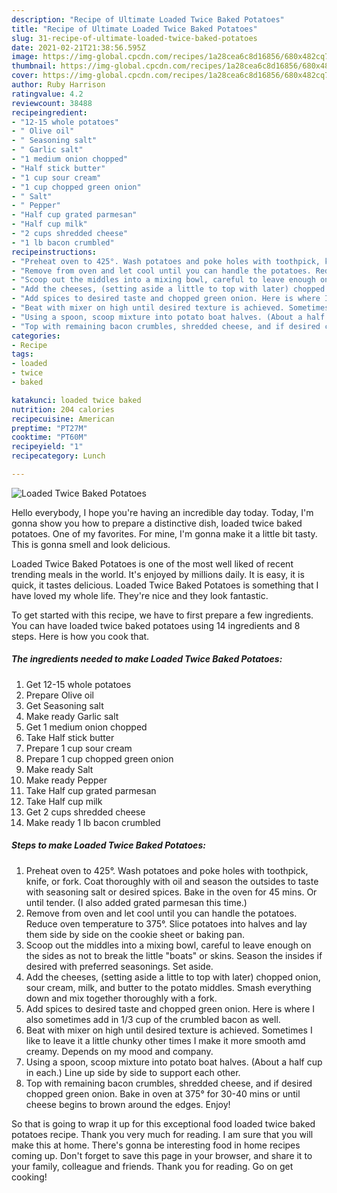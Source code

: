 ```yaml
---
description: "Recipe of Ultimate Loaded Twice Baked Potatoes"
title: "Recipe of Ultimate Loaded Twice Baked Potatoes"
slug: 31-recipe-of-ultimate-loaded-twice-baked-potatoes
date: 2021-02-21T21:38:56.595Z
image: https://img-global.cpcdn.com/recipes/1a28cea6c8d16856/680x482cq70/loaded-twice-baked-potatoes-recipe-main-photo.jpg
thumbnail: https://img-global.cpcdn.com/recipes/1a28cea6c8d16856/680x482cq70/loaded-twice-baked-potatoes-recipe-main-photo.jpg
cover: https://img-global.cpcdn.com/recipes/1a28cea6c8d16856/680x482cq70/loaded-twice-baked-potatoes-recipe-main-photo.jpg
author: Ruby Harrison
ratingvalue: 4.2
reviewcount: 38488
recipeingredient:
- "12-15 whole potatoes"
- " Olive oil"
- " Seasoning salt"
- " Garlic salt"
- "1 medium onion chopped"
- "Half stick butter"
- "1 cup sour cream"
- "1 cup chopped green onion"
- " Salt"
- " Pepper"
- "Half cup grated parmesan"
- "Half cup milk"
- "2 cups shredded cheese"
- "1 lb bacon crumbled"
recipeinstructions:
- "Preheat oven to 425°. Wash potatoes and poke holes with toothpick, knife, or fork. Coat thoroughly with oil and season the outsides to taste with seasoning salt or desired spices. Bake in the oven for 45 mins. Or until tender. (I also added grated parmesan this time.)"
- "Remove from oven and let cool until you can handle the potatoes. Reduce oven temperature to 375°. Slice potatoes into halves and lay them side by side on the cookie sheet or baking pan."
- "Scoop out the middles into a mixing bowl, careful to leave enough on the sides as not to break the little &#34;boats&#34; or skins. Season the insides if desired with preferred seasonings. Set aside."
- "Add the cheeses, (setting aside a little to top with later) chopped onion, sour cream, milk, and butter to the potato middles. Smash everything down and mix together thoroughly with a fork."
- "Add spices to desired taste and chopped green onion. Here is where I also sometimes add in 1/3 cup of the crumbled bacon as well."
- "Beat with mixer on high until desired texture is achieved. Sometimes I like to leave it a little chunky other times I make it more smooth amd creamy. Depends on my mood and company."
- "Using a spoon, scoop mixture into potato boat halves. (About a half cup in each.) Line up side by side to support each other."
- "Top with remaining bacon crumbles, shredded cheese, and if desired chopped green onion. Bake in oven at 375° for 30-40 mins or until cheese begins to brown around the edges. Enjoy!"
categories:
- Recipe
tags:
- loaded
- twice
- baked

katakunci: loaded twice baked 
nutrition: 204 calories
recipecuisine: American
preptime: "PT27M"
cooktime: "PT60M"
recipeyield: "1"
recipecategory: Lunch

---
```



![Loaded Twice Baked Potatoes](https://img-global.cpcdn.com/recipes/1a28cea6c8d16856/680x482cq70/loaded-twice-baked-potatoes-recipe-main-photo.jpg)

Hello everybody, I hope you're having an incredible day today. Today, I'm gonna show you how to prepare a distinctive dish, loaded twice baked potatoes. One of my favorites. For mine, I'm gonna make it a little bit tasty. This is gonna smell and look delicious.

Loaded Twice Baked Potatoes is one of the most well liked of recent trending meals in the world. It's enjoyed by millions daily. It is easy, it is quick, it tastes delicious. Loaded Twice Baked Potatoes is something that I have loved my whole life. They're nice and they look fantastic.




To get started with this recipe, we have to first prepare a few ingredients. You can have loaded twice baked potatoes using 14 ingredients and 8 steps. Here is how you cook that.

<!--inarticleads1-->

##### The ingredients needed to make Loaded Twice Baked Potatoes:

1. Get 12-15 whole potatoes
1. Prepare  Olive oil
1. Get  Seasoning salt
1. Make ready  Garlic salt
1. Get 1 medium onion chopped
1. Take Half stick butter
1. Prepare 1 cup sour cream
1. Prepare 1 cup chopped green onion
1. Make ready  Salt
1. Make ready  Pepper
1. Take Half cup grated parmesan
1. Take Half cup milk
1. Get 2 cups shredded cheese
1. Make ready 1 lb bacon crumbled




<!--inarticleads2-->

##### Steps to make Loaded Twice Baked Potatoes:

1. Preheat oven to 425°. Wash potatoes and poke holes with toothpick, knife, or fork. Coat thoroughly with oil and season the outsides to taste with seasoning salt or desired spices. Bake in the oven for 45 mins. Or until tender. (I also added grated parmesan this time.)
1. Remove from oven and let cool until you can handle the potatoes. Reduce oven temperature to 375°. Slice potatoes into halves and lay them side by side on the cookie sheet or baking pan.
1. Scoop out the middles into a mixing bowl, careful to leave enough on the sides as not to break the little &#34;boats&#34; or skins. Season the insides if desired with preferred seasonings. Set aside.
1. Add the cheeses, (setting aside a little to top with later) chopped onion, sour cream, milk, and butter to the potato middles. Smash everything down and mix together thoroughly with a fork.
1. Add spices to desired taste and chopped green onion. Here is where I also sometimes add in 1/3 cup of the crumbled bacon as well.
1. Beat with mixer on high until desired texture is achieved. Sometimes I like to leave it a little chunky other times I make it more smooth amd creamy. Depends on my mood and company.
1. Using a spoon, scoop mixture into potato boat halves. (About a half cup in each.) Line up side by side to support each other.
1. Top with remaining bacon crumbles, shredded cheese, and if desired chopped green onion. Bake in oven at 375° for 30-40 mins or until cheese begins to brown around the edges. Enjoy!




So that is going to wrap it up for this exceptional food loaded twice baked potatoes recipe. Thank you very much for reading. I am sure that you will make this at home. There's gonna be interesting food in home recipes coming up. Don't forget to save this page in your browser, and share it to your family, colleague and friends. Thank you for reading. Go on get cooking!
